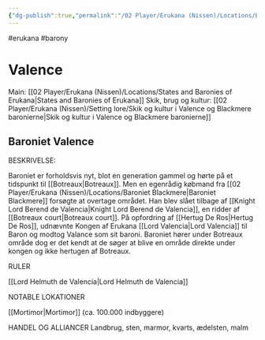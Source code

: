 ```yaml
---
{"dg-publish":true,"permalink":"/02 Player/Erukana (Nissen)/Locations/Baroniet Valence/"}
---
```


#erukana #barony

# Valence
Main: [[02 Player/Erukana (Nissen)/Locations/States and Baronies of Erukana\|States and Baronies of Erukana]]
Skik, brug og kultur: [[02 Player/Erukana (Nissen)/Setting lore/Skik og kultur i Valence og Blackmere baronierne\|Skik og kultur i Valence og Blackmere baronierne]]

## Baroniet Valence

BESKRIVELSE:

Baroniet er forholdsvis nyt, blot en generation gammel og hørte på et tidspunkt til [[Botreaux\|Botreaux]]. Men en egenrådig købmand fra [[02 Player/Erukana (Nissen)/Locations/Baroniet Blackmere\|Baroniet Blackmere]] forsøgte at overtage området. Han blev slået tilbage af [[Knight Lord Berend de Valencia\|Knight Lord Berend de Valencia]], en ridder af [[Botreaux court\|Botreaux court]]. 
På opfordring af [[Hertug De Ros\|Hertug De Ros]], udnævnte Kongen af Erukana [[Lord Valencia\|Lord Valencia]] til Baron og modtog Valance som sit baroni. Baroniet hører under Botreaux område dog er det kendt at de søger at blive en område direkte under kongen og ikke hertugen af Botreaux.

RULER

[[Lord Helmuth de Valencia\|Lord Helmuth de Valencia]]

NOTABLE LOKATIONER

[[Mortimor\|Mortimor]] (ca. 100.000 indbyggere)

HANDEL OG ALLIANCER
Landbrug, sten, marmor, kvarts, ædelsten, malm 
